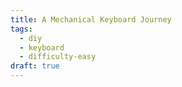 ```yaml
---
title: A Mechanical Keyboard Journey
tags:
  - diy
  - keyboard
  - difficulty-easy
draft: true
---
```

